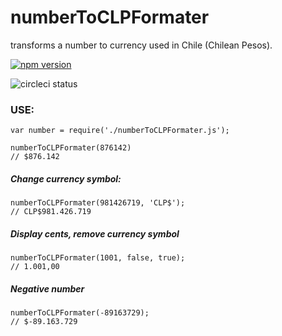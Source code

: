 # numberToCLPFormater
transforms a number to currency used in Chile (Chilean Pesos).

[![npm version](https://badge.fury.io/js/numbertoclpformater.svg)](https://badge.fury.io/js/numbertoclpformater)

![circleci status](https://circleci.com/gh/juanbrujo/numberToCLPFormater.svg?style=shield&circle-token=:circle-token)

### USE: 

```
var number = require('./numberToCLPFormater.js');

numberToCLPFormater(876142) 
// $876.142
```

##### Change currency symbol:

```
numberToCLPFormater(981426719, 'CLP$');
// CLP$981.426.719
```

##### Display cents, remove currency symbol

```
numberToCLPFormater(1001, false, true);
// 1.001,00
```

##### Negative number

```
numberToCLPFormater(-89163729);
// $-89.163.729
```
